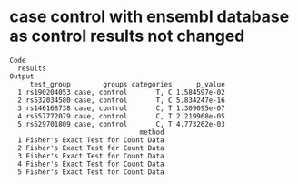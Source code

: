 # case control with ensembl database as control results not changed

    Code
      results
    Output
         test_group        groups categories      p_value
      1 rs190204053 case, control       T, C 1.584597e-02
      2 rs532034580 case, control       T, C 5.834247e-16
      3 rs146168738 case, control       C, T 1.309095e-07
      4 rs557772079 case, control       C, T 2.219968e-05
      5 rs529701809 case, control       C, T 4.773262e-03
                                    method
      1 Fisher's Exact Test for Count Data
      2 Fisher's Exact Test for Count Data
      3 Fisher's Exact Test for Count Data
      4 Fisher's Exact Test for Count Data
      5 Fisher's Exact Test for Count Data

